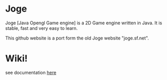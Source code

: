 Joge
====

Joge [Java Opengl Game engine] is a 2D Game engine written in Java. It is stable, fast and very easy to learn. 

This github website is a port form the old Joge website "joge.sf.net".

Wiki!
====
see documentation [here](https://github.com/MoncefYabi/Joge/wiki)

